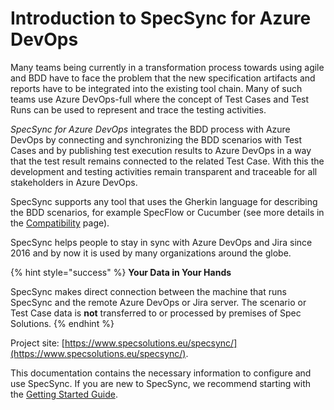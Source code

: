 # Introduction to SpecSync for Azure DevOps

Many teams being currently in a transformation process towards using agile and BDD have to face the problem that the new specification artifacts and reports have to be integrated into the existing tool chain. Many of such teams use Azure DevOps-full where the concept of Test Cases and Test Runs can be used to represent and trace the testing activities. 

_SpecSync for Azure DevOps_ integrates the BDD process with Azure DevOps by connecting and synchronizing the BDD scenarios with Test Cases and by publishing test execution results to Azure DevOps in a way that the test result remains connected to the related Test Case. With this the development and testing activities remain transparent and traceable for all stakeholders in Azure DevOps.

SpecSync supports any tool that uses the Gherkin language for describing the BDD scenarios, for example SpecFlow or Cucumber (see more details in the [Compatibility](reference\compatibility.md) page). 

SpecSync helps people to stay in sync with Azure DevOps and Jira since 2016 and by now it is used by many organizations around the globe.

{% hint style="success" %}
**Your Data in Your Hands**

SpecSync makes direct connection between the machine that runs SpecSync and the remote Azure DevOps or Jira server. The scenario or Test Case data is **not** transferred to or processed by premises of Spec Solutions.
{% endhint %}

Project site: [https://www.specsolutions.eu/specsync/](https://www.specsolutions.eu/specsync/).

This documentation contains the necessary information to configure and use SpecSync. If you are new to SpecSync, we recommend starting with the [Getting Started Guide](getting-started/).

